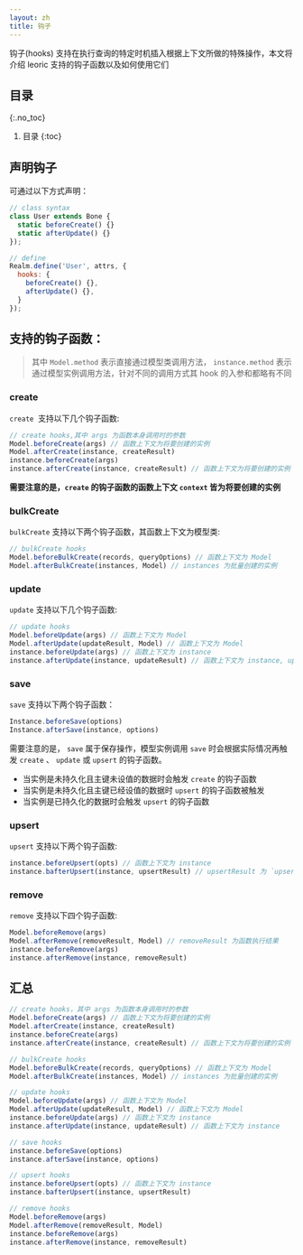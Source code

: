 ```yaml
---
layout: zh
title: 钩子
---
```


钩子(hooks) 支持在执行查询的特定时机插入根据上下文所做的特殊操作，本文将介绍 leoric 支持的钩子函数以及如何使用它们

## 目录
{:.no_toc}

1. 目录
{:toc}

## 声明钩子

可通过以下方式声明：

```javascript
// class syntax
class User extends Bone {
  static beforeCreate() {}
  static afterUpdate() {}
});

// define
Realm.define('User', attrs, {
  hooks: {
    beforeCreate() {},
    afterUpdate() {},
  }
});
```


## 支持的钩子函数：

> 其中 `Model.method` 表示直接通过模型类调用方法，  `instance.method` 表示通过模型实例调用方法，针对不同的调用方式其 hook 的入参和都略有不同

### create

`create`  支持以下几个钩子函数:

```javascript
// create hooks,其中 args 为函数本身调用时的参数
Model.beforeCreate(args) // 函数上下文为将要创建的实例
Model.afterCreate(instance, createResult)
instance.beforeCreate(args)
instance.afterCreate(instance, createResult) // 函数上下文为将要创建的实例
```

**需要注意的是，`create` 的钩子函数的函数上下文 `context` 皆为将要创建的实例**

### bulkCreate

`bulkCreate` 支持以下两个钩子函数，其函数上下文为模型类:

```javascript
// bulkCreate hooks
Model.beforeBulkCreate(records, queryOptions) // 函数上下文为 Model
Model.afterBulkCreate(instances, Model) // instances 为批量创建的实例
```

### update

`update` 支持以下几个钩子函数:

```javascript
// update hooks
Model.beforeUpdate(args) // 函数上下文为 Model
Model.afterUpdate(updateResult, Model) // 函数上下文为 Model
instance.beforeUpdate(args) // 函数上下文为 instance
instance.afterUpdate(instance, updateResult) // 函数上下文为 instance, updateResult 为 `update` 函数的更新结果。
```

### save

`save` 支持以下两个钩子函数：

```javascript
Instance.beforeSave(options)
Instance.afterSave(instance, options)
```

需要注意的是， `save` 属于保存操作，模型实例调用 `save` 时会根据实际情况再触发 `create` 、 `update` 或 `upsert` 的钩子函数。

- 当实例是未持久化且主键未设值的数据时会触发 `create` 的钩子函数
- 当实例是未持久化且主键已经设值的数据时 `upsert` 的钩子函数被触发
- 当实例是已持久化的数据时会触发 `upsert` 的钩子函数

### upsert

`upsert` 支持以下两个钩子函数:
```javascript
instance.beforeUpsert(opts) // 函数上下文为 instance
instance.bafterUpsert(instance, upsertResult) // upsertResult 为 `upsert` 执行结果。
```

### remove

`remove` 支持以下四个钩子函数:

```javascript
Model.beforeRemove(args)
Model.afterRemove(removeResult, Model) // removeResult 为函数执行结果
instance.beforeRemove(args)
instance.afterRemove(instance, removeResult)
```

## 汇总

```javascript
// create hooks，其中 args 为函数本身调用时的参数
Model.beforeCreate(args) // 函数上下文为将要创建的实例
Model.afterCreate(instance, createResult)
instance.beforeCreate(args)
instance.afterCreate(instance, createResult) // 函数上下文为将要创建的实例

// bulkCreate hooks
Model.beforeBulkCreate(records, queryOptions) // 函数上下文为 Model
Model.afterBulkCreate(instances, Model) // instances 为批量创建的实例

// update hooks
Model.beforeUpdate(args) // 函数上下文为 Model
Model.afterUpdate(updateResult, Model) // 函数上下文为 Model
instance.beforeUpdate(args) // 函数上下文为 instance
instance.afterUpdate(instance, updateResult) // 函数上下文为 instance

// save hooks
instance.beforeSave(options)
instance.afterSave(instance, options)

// upsert hooks
instance.beforeUpsert(opts) // 函数上下文为 instance
instance.bafterUpsert(instance, upsertResult)

// remove hooks
Model.beforeRemove(args)
Model.afterRemove(removeResult, Model)
instance.beforeRemove(args)
instance.afterRemove(instance, removeResult)
```
